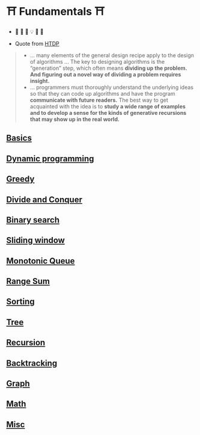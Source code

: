 # :shinto_shrine: Fundamentals :shinto_shrine:
- :frog: :thinking: :exploding_head: :bulb: :star_struck: :sunrise:

- Quote from [HTDP](https://htdp.org/)
> * ... many elements of the general design recipe apply to the design of algorithms ... The key to designing algorithms is the “generation” step, which often means **dividing up the problem. And figuring out a novel way of dividing a problem requires insight.**
> * ... programmers must thoroughly understand the underlying ideas so that they can code up algorithms and have the program **communicate with future readers.** The best way to get acquainted with the idea is to **study a wide range of examples and to develop a sense for the kinds of generative recursions that may show up in the real world.**


## [Basics](basics/README.md)

## [Dynamic programming](dp/README.md)
## [Greedy](greedy/README.md)
## [Divide and Conquer](d_and_d/README.md)

## [Binary search](binary_search/README.md)

## [Sliding window](sliding_window/README.md)
## [Monotonic Queue](monotonic_queue/README.md)

## [Range Sum](range_sum/README.md)
## [Sorting](sorting/README.md)

## [Tree](tree/README.md)
## [Recursion](recursion/README.md)
## [Backtracking](backtracking/README.md)

## [Graph](graph/README.md)


## [Math](math/README.md)
## [Misc](misc/README.md)